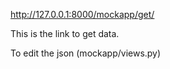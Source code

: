 http://127.0.0.1:8000/mockapp/get/

This is the link to get data. 

To edit the json (mockapp/views.py)

